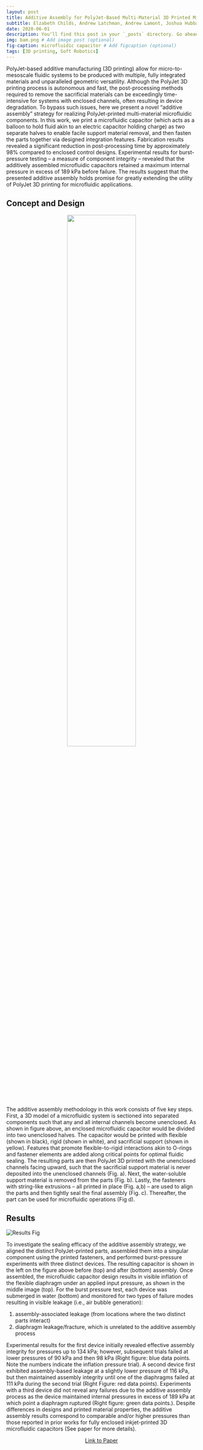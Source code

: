 ```yaml
---
layout: post
title: Additive Assembly for PolyJet-Based Multi-Material 3D Printed Microfluidics
subtitle: Elzabeth Childs, Andrew Latchman, Andrew Lamont, Joshua Hubbard, Ryan Sochol
date: 2020-06-01
description: You’ll find this post in your `_posts` directory. Go ahead and edit it and re-build the site to see your changes. # Add post description (optional)
img: bam.png # Add image post (optional)
fig-caption: microfluidic capacitor # Add figcaption (optional)
tags: [3D printing, Soft Robotics]
---
```

PolyJet-based additive manufacturing (3D printing) allow for micro-to-mesoscale fluidic systems to be produced with multiple, fully integrated materials and unparalleled geometric versatility. Although the PolyJet 3D printing process is autonomous and fast, the post-processing methods required to remove the sacrificial materials can be exceedingly time-intensive for systems with enclosed channels, often resulting in device degradation. To bypass such issues, here we present a novel “additive assembly” strategy for realizing PolyJet-printed multi-material microfluidic components.  In this work, we print a microfluidic capacitor (which acts as a balloon to hold fluid akin to an electric capacitor holding charge) as two separate halves to enable facile support material removal, and then fasten the parts together via designed integration features. Fabrication results revealed a significant reduction in post-processing time by approximately 98% compared to enclosed control designs.  Experimental results for burst-pressure testing – a measure of component integrity – revealed that the additively assembled microfluidic capacitors retained a maximum internal pressure in excess of 189 kPa before failure.  The results suggest that the presented additive assembly holds promise for greatly extending the utility of PolyJet 3D printing for microfluidic applications.

## Concept and Design
<p style="text-align: center">
  <img src="{{site.baseurl}}/assets/img/bam/bam-concept.png" width="60%"/>
</p>

The additive assembly methodology in this work consists of five key steps.  First, a 3D model of a microfluidic system is sectioned into separated components such that any and all internal channels become unenclosed.  As shown in figure above, an enclosed microfluidic capacitor would be divided into two unenclosed halves. The capacitor would be printed with flexible (shown in black), rigid (shown in white), and sacrificial support (shown in yellow). Features that promote flexible-to-rigid interactions akin to O-rings and fastener elements are added along critical points for optimal fluidic sealing. The resulting parts are then PolyJet 3D printed with the unenclosed channels facing upward, such that the sacrificial support material is never deposited into the unenclosed channels (Fig. a).  Next, the water-soluble support material is removed from the parts (Fig. b).  Lastly, the fasteners with string-like extrusions – all printed in place (Fig. a,b) – are used to align the parts and then tightly seal the final assembly (Fig. c). Thereafter, the part can be used for microfluidic operations (Fig d).  

## Results
![Results Fig]({{site.baseurl}}/assets/img/bam/bam-results.png)

To investigate the sealing efficacy of the additive assembly strategy, we aligned the distinct PolyJet-printed parts, assembled them into a singular component using the printed fasteners, and performed burst-pressure experiments with three distinct devices. The resulting capacitor is shown in the left on the figure above before (top) and after (bottom) assembly. Once assembled, the microfluidic capacitor design results in visible inflation of the flexible diaphragm under an applied input pressure, as shown in the middle image (top).  For the burst pressure test, each device was submerged in water (bottom) and monitored for two types of failure modes resulting in visible leakage (i.e., air bubble generation):
1. assembly-associated leakage (from locations where the two distinct parts interact)
2. diaphragm leakage/fracture, which is unrelated to the additive assembly process

Experimental results for the first device initially revealed effective assembly integrity for pressures up to 134 kPa; however, subsequent trials failed at lower pressures of 90 kPa and then 98 kPa (Right figure: blue data points. Note the numbers indicate the inflation pressure trial).  A second device first exhibited assembly-based leakage at a slightly lower pressure of 116 kPa, but then maintained assembly integrity until one of the diaphragms failed at 111 kPa during the second trial (Right Figure: red data points).  Experiments with a third device did not reveal any failures due to the additive assembly process as the device maintained internal pressures in excess 
of 189 kPa at which point a diaphragm ruptured (Right figure: green data points.).  Despite differences in designs and printed material properties, the additive assembly results correspond to comparable and/or higher pressures than those reported in prior works for fully enclosed inkjet-printed 3D microfluidic capacitors (See paper for more details).  

<p align="center">
  <a href="https://ieeexplore.ieee.org/abstract/document/9130818" style="text-align: center;">Link to Paper</a>
</p>

